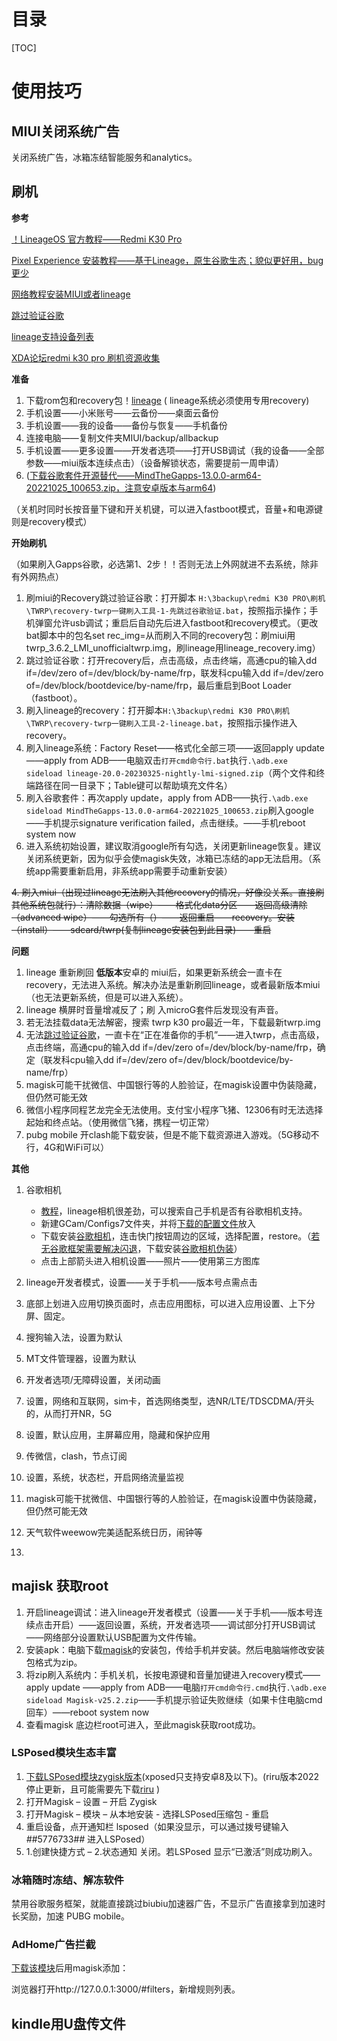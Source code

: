 # 目录
[TOC]

# 使用技巧

## MIUI关闭系统广告

关闭系统广告，冰箱冻结智能服务和analytics。



## 刷机

**参考**

[！LineageOS 官方教程——Redmi K30 Pro](https://wiki.lineageos.org/devices/lmi/install/variant2)

[Pixel Experience 安装教程——基于Lineage，原生谷歌生态；貌似更好用，bug更少](https://wiki.pixelexperience.org/devices/lmi/install/)

[网络教程安装MIUI或者lineage](https://www.cnblogs.com/ls1519/p/16088770.html)

[跳过验证谷歌](https://www.hztdst.com/2985.html)

[lineage支持设备列表](https://wiki.lineageos.org/devices/)

[XDA论坛redmi k30 pro 刷机资源收集](https://forum.xda-developers.com/t/poco-f2-pro-redmi-k30-pro-latest-collection-roms-tools-more-miui-14-updated-april-2023.4554851/)



**准备**

1. 下载rom包和recovery包！[lineage](https://download.lineageos.org/devices/lmi/builds) ( lineage系统必须使用专用recovery)
2. 手机设置——小米账号——云备份——桌面云备份
3. 手机设置——我的设备——备份与恢复——手机备份
4. 连接电脑——复制文件夹MIUI/backup/allbackup
5. 手机设置——更多设置——开发者选项——打开USB调试（我的设备——全部参数——miui版本连续点击）（设备解锁状态，需要提前一周申请）
6. ([下载谷歌套件开源替代——MindTheGapps-13.0.0-arm64-20221025_100653.zip，注意安卓版本与arm64](https://wiki.lineageos.org/gapps))

（关机时同时长按音量下键和开关机键，可以进入fastboot模式，音量+和电源键则是recovery模式）

**开始刷机**

（如果刷入Gapps谷歌，必选第1、2步！！否则无法上外网就进不去系统，除非有外网热点）

1. 刷miui的Recovery跳过验证谷歌：打开脚本 `H:\3backup\redmi K30 PRO\刷机\TWRP\recovery-twrp一键刷入工具-1-先跳过谷歌验证.bat`，按照指示操作；手机弹窗允许usb调试；重启后自动先后进入fastboot和recovery模式。（更改bat脚本中的包名set rec_img=从而刷入不同的recovery包：刷miui用twrp_3.6.2_LMI_unofficialtwrp.img，刷lineage用lineage_recovery.img）
2. 跳过验证谷歌：打开recovery后，点击高级，点击终端，高通cpu的输入dd if=/dev/zero of=/dev/block/by-name/frp，联发科cpu输入dd if=/dev/zero of=/dev/block/bootdevice/by-name/frp，最后重启到Boot Loader（fastboot）。
3. 刷入lineage的recovery：打开脚本`H:\3backup\redmi K30 PRO\刷机\TWRP\recovery-twrp一键刷入工具-2-lineage.bat`，按照指示操作进入recovery。
4. 刷入lineage系统：Factory Reset——格式化全部三项——返回apply update ——apply from ADB——电脑双击`打开cmd命令行.bat`执行`.\adb.exe sideload lineage-20.0-20230325-nightly-lmi-signed.zip`（两个文件和终端路径在同一目录下；Table键可以帮助填充文件名）
5. 刷入谷歌套件：再次apply update，apply from ADB——执行`.\adb.exe sideload MindTheGapps-13.0.0-arm64-20221025_100653.zip`刷入google——手机提示signature verification failed，点击继续。——手机reboot system now
6. 进入系统初始设置，建议取消google所有勾选，关闭更新lineage恢复。建议关闭系统更新，因为似乎会使magisk失效，冰箱已冻结的app无法启用。（系统app需要重新启用，非系统app需要手动重新安装）

~~4. 刷入miui（出现过lineage无法刷入其他recovery的情况，好像没关系。直接刷其他系统包就行）：清除数据（wipe）——格式化data分区——返回高级清除（advanced wipe）——勾选所有（）——返回重启——recovery。安装（install）——sdcard/twrp(复制lineage安装包到此目录)——重启~~

**问题**

1. lineage 重新刷回 **低版本**安卓的 miui后，如果更新系统会一直卡在recovery，无法进入系统。解决办法是重新刷回lineage，或者最新版本miui（也无法更新系统，但是可以进入系统）。
2. lineage 横屏时音量增减反了；刷 入microG套件后发现没有声音。
3. 若无法挂载data无法解密，搜索 twrp k30 pro最近一年，下载最新twrp.img
4. 无法[跳过验证谷歌](https://www.hztdst.com/2985.html)，一直卡在“正在准备你的手机”——进入twrp，点击高级，点击终端，高通cpu的输入dd if=/dev/zero of=/dev/block/by-name/frp，确定（联发科cpu输入dd if=/dev/zero of=/dev/block/bootdevice/by-name/frp）
5. magisk可能干扰微信、中国银行等的人脸验证，在magisk设置中伪装隐藏，但仍然可能无效
6. 微信小程序同程艺龙完全无法使用。支付宝小程序飞猪、12306有时无法选择起始和终点站。（使用微信飞猪，携程一切正常）
7. pubg mobile 开clash能下载安装，但是不能下载资源进入游戏。（5G移动不行，4G和WiFi可以）



**其他**

1. 谷歌相机
   - [教程](https://zhuanlan.zhihu.com/p/538817403?utm_id=0)，lineage相机很差劲，可以搜索自己手机是否有谷歌相机支持。
   - 新建GCam/Configs7文件夹，并将[下载的配置文件](https://www.celsoazevedo.com/files/android/p/f/2021/11/pocof2pro-urnyx05-v2.xml)放入
   - 下载安装[谷歌相机](https://1-dontsharethislink.celsoazevedo.com/file/filesc/GCam_7.3.018_Urnyx05-v2.6.apk)，连击快门按钮周边的区域，选择配置，restore。（[若无谷歌框架需要解决闪退](https://blog.csdn.net/ONE_SIX_MIX/article/details/123444620)，下载安装[谷歌相机伪装](https://github.com/lukaspieper/Gcam-Services-Provider/releases)）
   - 点击上部箭头进入相机设置——照片——使用第三方图库

2. lineage开发者模式，设置——关于手机——版本号点需点击
3. 底部上划进入应用切换页面时，点击应用图标，可以进入应用设置、上下分屏、固定。
4. 搜狗输入法，设置为默认
5. MT文件管理器，设置为默认
6. 开发者选项/无障碍设置，关闭动画
7. 设置，网络和互联网，sim卡，首选网络类型，选NR/LTE/TDSCDMA/开头的，从而打开NR，5G
8. 设置，默认应用，主屏幕应用，隐藏和保护应用
9. 传微信，clash，节点订阅
10. 设置，系统，状态栏，开启网络流量监视
11. magisk可能干扰微信、中国银行等的人脸验证，在magisk设置中伪装隐藏，但仍然可能无效
12. 天气软件weewow完美适配系统日历，闹钟等
13. 

## majisk 获取root

1. 开启lineage调试：进入lineage开发者模式（设置——关于手机——版本号连续点击开启）——返回设置，系统，开发者选项——调试部分打开USB调试——网络部分设置默认USB配置为文件传输。
2. 安装apk：电脑下载[magisk](https://github.com/topjohnwu/Magisk/releases)的安装包，传给手机并安装。然后电脑端修改安装包格式为zip。
3. 将zip刷入系统内：手机关机，长按电源键和音量加键进入recovery模式——apply update ——apply from ADB——电脑`打开cmd命令行.cmd`执行`.\adb.exe sideload Magisk-v25.2.zip`——手机提示验证失败继续（如果卡住电脑cmd回车）——reboot system now
4. 查看magisk 底边栏root可进入，至此magisk获取root成功。



### LSPosed模块生态丰富

1. [下载LSPosed模块zygisk版本](https://hub.fgit.gq/LSPosed/LSPosed/releases)(xposed只支持安卓8及以下)。(riru版本2022停止更新，且可能需要先下载[riru](https://github.com/RikkaApps/Riru/releases) )
2. 打开Magisk – 设置 – 开启 Zygisk
3. 打开Magisk – 模块 – 从本地安装 - 选择LSPosed压缩包 - 重启
4. 重启设备，点开通知栏 lsposed（如果没显示，可以通过拨号键输入 *#*#5776733#*#* 进入LSPosed）
5. 1.创建快捷方式 – 2.状态通知 关闭。若LSPosed 显示“已激活”则成功刷入。



### 冰箱随时冻结、解冻软件

禁用谷歌服务框架，就能直接跳过biubiu加速器广告，不显示广告直接拿到加速时长奖励，加速 PUBG mobile。



### AdHome广告拦截

[下载该模块](https://github.com/410154425/AdGuardHome_magisk)后用magisk添加：

浏览器打开http://127.0.0.1:3000/#filters，新增规则列表。



## kindle用U盘传文件





